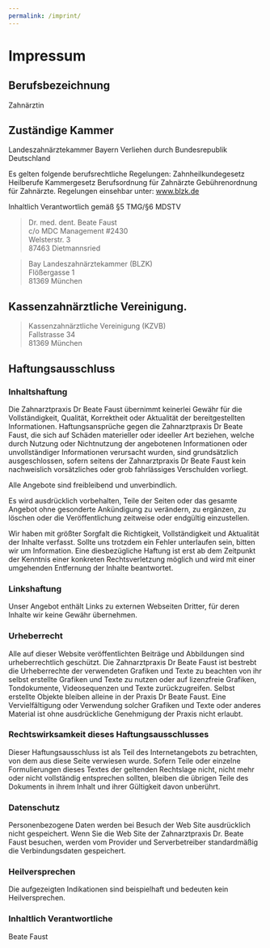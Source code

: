 ```yaml
---
permalink: /imprint/
---
```


# Impressum

## Berufsbezeichnung
Zahnärztin

## Zuständige Kammer
Landeszahnärztekammer Bayern Verliehen durch Bundesrepublik Deutschland

Es gelten folgende berufsrechtliche Regelungen:
Zahnheilkundegesetz Heilberufe Kammergesetz Berufsordnung für Zahnärzte Gebührenordnung für Zahnärzte. Regelungen einsehbar unter: www.blzk.de

Inhaltlich Verantwortlich gemäß §5 TMG/§6 MDSTV

<blockquote class="panel radius">
Dr. med. dent. Beate Faust<br />
c/o MDC Management #2430<br />
Welsterstr. 3<br />
87463 Dietmannsried<br />
</blockquote>

<blockquote class="panel radius">
Bay Landeszahnärztekammer (BLZK)<br />
Flößergasse 1<br />
81369 München<br />
</blockquote>

## Kassenzahnärztliche Vereinigung.
<blockquote class="panel radius">
Kassenzahnärztliche Vereinigung (KZVB)<br />
Fallstrasse 34<br />
81369 München<br />
</blockquote>

## Haftungsausschluss

### Inhaltshaftung
Die Zahnarztpraxis Dr Beate Faust übernimmt keinerlei Gewähr für die Vollständigkeit, Qualität, Korrektheit oder Aktualität der bereitgestellten Informationen. Haftungsansprüche gegen die Zahnarztpraxis Dr Beate Faust, die sich auf Schäden materieller oder ideeller Art beziehen, welche durch Nutzung oder Nichtnutzung der angebotenen Informationen oder unvollständiger Informationen verursacht wurden, sind grundsätzlich ausgeschlossen, sofern seitens der Zahnarztpraxis Dr Beate Faust kein nachweislich vorsätzliches oder grob fahrlässiges Verschulden vorliegt.

Alle Angebote sind freibleibend und unverbindlich.

Es wird ausdrücklich vorbehalten, Teile der Seiten oder das gesamte Angebot ohne gesonderte Ankündigung zu verändern, zu ergänzen, zu löschen oder die Veröffentlichung zeitweise oder endgültig einzustellen.

Wir haben mit größter Sorgfalt die Richtigkeit, Vollständigkeit und Aktualität der Inhalte verfasst. Sollte uns trotzdem ein Fehler unterlaufen sein, bitten wir um Information. Eine diesbezügliche Haftung ist erst ab dem Zeitpunkt der Kenntnis einer konkreten Rechtsverletzung möglich und wird mit einer umgehenden Entfernung der Inhalte beantwortet.

### Linkshaftung
Unser Angebot enthält Links zu externen Webseiten Dritter, für deren Inhalte wir keine Gewähr übernehmen.

### Urheberrecht
Alle auf dieser Website veröffentlichten Beiträge und Abbildungen sind urheberrechtlich geschützt. Die Zahnarztpraxis Dr Beate Faust ist bestrebt die Urheberrechte der verwendeten Grafiken und Texte zu beachten von ihr selbst erstellte Grafiken und Texte zu nutzen oder auf lizenzfreie Grafiken, Tondokumente, Videosequenzen und Texte zurückzugreifen. Selbst erstellte Objekte bleiben alleine in der Praxis Dr Beate Faust. Eine Vervielfältigung oder Verwendung solcher Grafiken und Texte oder anderes Material ist ohne ausdrückliche Genehmigung der Praxis nicht erlaubt.

### Rechtswirksamkeit dieses Haftungsausschlusses
Dieser Haftungsausschluss ist als Teil des Internetangebots zu betrachten, von dem aus diese Seite verwiesen wurde. Sofern Teile oder einzelne Formulierungen dieses Textes der geltenden Rechtslage nicht, nicht mehr oder nicht vollständig entsprechen sollten, bleiben die übrigen Teile des Dokuments in ihrem Inhalt und ihrer Gültigkeit davon unberührt.

### Datenschutz
Personenbezogene Daten werden bei Besuch der Web Site ausdrücklich nicht gespeichert. Wenn Sie die Web Site der Zahnarztpraxis Dr. Beate Faust besuchen, werden vom Provider und Serverbetreiber standardmäßig die Verbindungsdaten gespeichert.

### Heilversprechen
Die aufgezeigten Indikationen sind beispielhaft und bedeuten kein Heilversprechen.

### Inhaltlich Verantwortliche
Beate Faust
